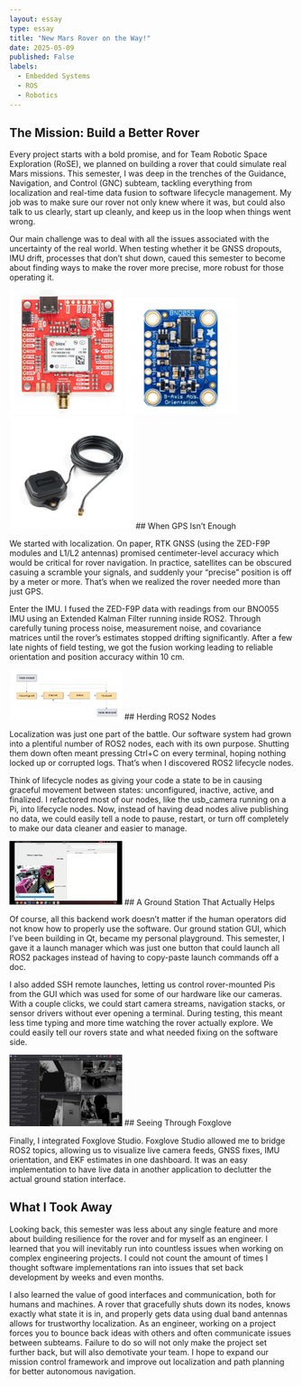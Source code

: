 ```yaml
---
layout: essay
type: essay
title: "New Mars Rover on the Way!"
date: 2025-05-09
published: False
labels:
  - Embedded Systems
  - ROS
  - Robotics
---
```


## The Mission: Build a Better Rover  

Every project starts with a bold promise, and for Team Robotic Space Exploration (RoSE), we planned on building a rover that could simulate real Mars missions. This semester, I was deep in the trenches of the Guidance, Navigation, and Control (GNC) subteam, tackling everything from localization and real-time data fusion to software lifecycle management. My job was to make sure our rover not only knew where it was, but could also talk to us clearly, start up cleanly, and keep us in the loop when things went wrong. 

Our main challenge was to deal with all the issues associated with the uncertainty of the real world. When testing whether it be GNSS dropouts, IMU drift, processes that don’t shut down, caued this semester to become about finding ways to make the rover more precise, more robust for those operating it.  

<img width="200px" class="rounded float-start pe-4" src="../img/zed_f9p.png">
<img width="200px" class="rounded float-start pe-4" src="../img/BNO0855_imu.png">
<img width="220px" class="rounded float-start pe-4" src="../img/GNSS_L1L2_Antenna.png">
## When GPS Isn’t Enough  

We started with localization. On paper, RTK GNSS (using the ZED-F9P modules and L1/L2 antennas) promised centimeter-level accuracy which would be critical for rover navigation. In practice, satellites can be obscured casuing a scramble your signals, and suddenly your “precise” position is off by a meter or more. That’s when we realized the rover needed more than just GPS.  

Enter the IMU. I fused the ZED-F9P data with readings from our BNO055 IMU using an Extended Kalman Filter running inside ROS2. Through carefully tuning process noise, measurement noise, and covariance matrices until the rover’s estimates stopped drifting significantly. After a few late nights of field testing, we got the fusion working leading to reliable orientation and position accuracy within 10 cm.  

<img width="200px" class="rounded float-start pe-4" src="../img/lifecycle_flow_model.png">
## Herding ROS2 Nodes  

Localization was just one part of the battle. Our software system had grown into a plentiful number of ROS2 nodes, each with its own purpose. Shutting them down often meant pressing Ctrl+C on every terminal, hoping nothing locked up or corrupted logs. That’s when I discovered ROS2 lifecycle nodes.  

Think of lifecycle nodes as giving your code a state to be in causing graceful movement between states: unconfigured, inactive, active, and finalized. I refactored most of our nodes, like the usb_camera running on a Pi, into lifecycle nodes. Now, instead of having dead nodes alive publishing no data, we could easily tell a node to pause, restart, or turn off completely to make our data cleaner and easier to manage.  

<img width="200px" class="rounded float-start pe-4" src="../img/ground_station_gui.png">
## A Ground Station That Actually Helps  

Of course, all this backend work doesn’t matter if the human operators did not know how to properly use the software. Our ground station GUI, which I’ve been building in Qt, became my personal playground. This semester, I gave it a launch manager which was just one button that could launch all ROS2 packages instead of having to copy-paste launch commands off a doc.  

I also added SSH remote launches, letting us control rover-mounted Pis from the GUI which was used for some of our hardware like our cameras. With a couple clicks, we could start camera streams, navigation stacks, or sensor drivers without ever opening a terminal. During testing, this meant less time typing and more time watching the rover actually explore. We could easily tell our rovers state and what needed fixing on the software side. 

<img width="200px" class="rounded float-start pe-4" src="../img/foxglove_studio.png">
## Seeing Through Foxglove  

Finally, I integrated Foxglove Studio. Foxglove Studio allowed me to bridge ROS2 topics, allowing us to visualize live camera feeds, GNSS fixes, IMU orientation, and EKF estimates in one dashboard. It was an easy implementation to have live data in another application to declutter the actual ground station interface.

## What I Took Away  

Looking back, this semester was less about any single feature and more about building resilience for the rover and for myself as an engineer. I learned that you will inevitably run into countless issues when working on complex engineering projects. I could not count the amount of times I thought software implementations ran into issues that set back development by weeks and even months.

I also learned the value of good interfaces and communication, both for humans and machines. A rover that gracefully shuts down its nodes, knows exactly what state it is in, and properly gets data using dual band antennas allows for trustworthy localization. As an engineer, working on a project forces you to bounce back ideas with others and often communicate issues between subteams. Failure to do so will not only make the project set further back, but will also demotivate your team. I hope to expand our mission control framework and improve out localization and path planning for better autonomous navigation. 
